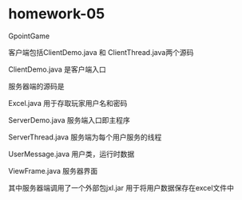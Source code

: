 homework-05
===========

GpointGame

客户端包括ClientDemo.java 和 ClientThread.java两个源码

ClientDemo.java 是客户端入口


服务器端的源码是

Excel.java        用于存取玩家用户名和密码

ServerDemo.java   服务端入口即主程序

ServerThread.java 服务端为每个用户服务的线程

UserMessage.java  用户类，运行时数据

ViewFrame.java    服务器界面

其中服务器端调用了一个外部包jxl.jar 用于将用户数据保存在excel文件中
